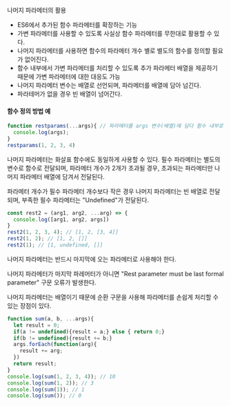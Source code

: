 나머지 파라메터의 활용
- ES6에서 추가된 함수 파라메터를 확장하는 기능
- 가변 파라메터를 사용할 수 있도록 사실상 함수 파라메터를 무한대로 활용할 수 있다.
- 나머지 파라메터를 사용하면 함수의 파라메터 개수 별로 별도의 함수를 정의할 필요가 없어진다.
- 함수 내부에서 가변 파라메터를 처리할 수 있도록 추가 파라메터 배열을 제공하기 때문에 가변 파라메터에 대한 대응도 가능
- 나머지 파라메터 변수는 배열로 선언되며, 파라메터를 배열에 담아 넘긴다.
- 파라테머가 없을 경우 빈 배열이 넘어간다.

#### 함수 정의 방법 예
```javascript
function restparams(...args){ // 파라메터를 args 변수(배열)에 담다 함수 내부로 넘김
  console.log(args);
}
restparams(1, 2, 3, 4)
```



나머지 파라메터는 화살표 함수에도 동일하게 사용할 수 있다.
필수 파라메터는 별도의 변수로 함수로 전달되며, 파라메터 개수가 2개가 초과될 경우, 초과되는 파라메터만 나머지 파라메터 배열에 담겨서 전달된다.

파라메터 개수가 필수 파라메터 개수보다 작은 경우 나머지 파라메터는 빈 배열로 전달되며, 부족한 필수 파라메터는 "Undefined"가 전달된다.
```javascript
const rest2 = (arg1, arg2, ...arg) => {
  console.log([arg1, arg2, args])
}
rest2(1, 2, 3, 4); // [1, 2, [3, 4]]
rest2(1, 2); // [1, 2, []]
rest2(1); // [1, undefined, []]
```

나머지 파라메터는 반드시 마지막에 오는 파라메터로 사용해야 한다.

나머지 파라메터가 마지막 파레머터가 아니면 "Rest parameter must be last formal parameter" 구문 오류가 발생한다.

나머지 파라메터는 배열이기 때문에 순환 구문을 사용해 파라메터를 손쉽게 처리할 수 있는 장점이 있다.

```javascript
function sum(a, b, ...args){
  let result = 0;
  if(a != undefined){result = a;} else { return 0;}
  if(b != undefined){result += b;}
  args.forEach(function(arg){
    result += arg;
  })
  return result;
}
console.log(sum(1, 2, 3, 4)); // 10
console.log(sum(1, 2)); // 3
console.log(sum(1)); // 1
console.log(sum()); // 0
```